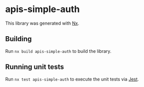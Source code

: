 # apis-simple-auth

This library was generated with [Nx](https://nx.dev).

## Building

Run `nx build apis-simple-auth` to build the library.

## Running unit tests

Run `nx test apis-simple-auth` to execute the unit tests via [Jest](https://jestjs.io).
